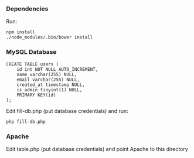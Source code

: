 
### Dependencies

Run:

    npm install
    ./node_modules/.bin/bower install

### MySQL Database

    CREATE TABLE users (
        id int NOT NULL AUTO_INCREMENT,
        name varchar(255) NULL,
        email varchar(255) NULL,
        created_at timestamp NULL,
        is_admin tinyint(1) NULL,
        PRIMARY KEY(id)
    );

Edit fill-db.php (put database credentials) and run:

    php fill-db.php

### Apache

Edit table.php (put database credentials) and point Apache to this directory
